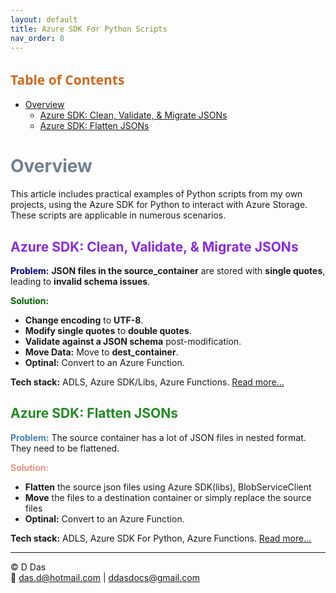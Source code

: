 ```yaml
---
layout: default
title: Azure SDK For Python Scripts
nav_order: 8
---
```


## <span style="color: Chocolate;Font-family: Segoe UI, sans-serif;">Table of Contents</span>


- [Overview](#overview)
  - [Azure SDK: Clean, Validate, \& Migrate JSONs](#azure-sdk-clean-validate--migrate-jsons)
  - [Azure SDK: Flatten JSONs](#azure-sdk-flatten-jsons)

# <span style="color: SlateGray;">Overview</span>

This article includes practical examples of Python scripts from my own projects, using the Azure SDK for Python to interact with Azure Storage. These scripts are applicable in numerous scenarios.


## <span style="color: blueviolet;">Azure SDK: Clean, Validate, & Migrate JSONs</span>

<span style="color: navy;">**Problem:**</span>
**JSON files in the source_container** are stored with **single quotes**, leading to **invalid schema issues**.

<span style="color: darkgreen;">**Solution:**</span> 

- **Change encoding** to **UTF-8**.
- **Modify single quotes** to **double quotes**.
- **Validate against a JSON schema** post-modification.
- **Move Data:** Move to **dest_container**.
- **Optinal:** Convert to an Azure Function.

**Tech stack:** ADLS, Azure SDK/Libs, Azure Functions. [Read more...](articles/Misc/JsonValidator/BulkJsonValidator.html)

## <span style="color: ForestGreen;">Azure SDK: Flatten JSONs</span>


<span style="color: SteelBlue;">**Problem:**</span>
The source container has a lot of JSON files in nested format. They need to be flattened.

<span style="color: DarkSalmon;">**Solution:**</span> 

- **Flatten** the source json files using Azure SDK(libs), BlobServiceClient
- **Move** the files to a destination container or simply replace the source files
- **Optinal:** Convert to an Azure Function.

**Tech stack:** ADLS, Azure SDK For Python, Azure Functions. [Read more...](articles/Misc/JsonFlatternerAzureSDK/JsonFlatAzureSDK.html)


---

© D Das  
📧 [das.d@hotmail.com](mailto:das.d@hotmail.com) | [ddasdocs@gmail.com](mailto:ddasdocs@gmail.com)